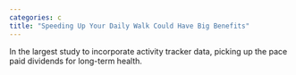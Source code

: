 ```yaml
---
categories: c
title: "Speeding Up Your Daily Walk Could Have Big Benefits"
---
```

In the largest study to incorporate activity tracker data, picking up the pace paid dividends for long-term health.
